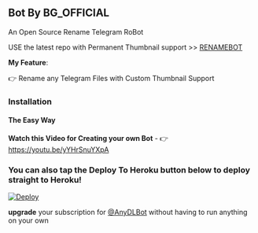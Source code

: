 Bot By BG_OFFICIAL
---

An Open Source Rename Telegram RoBot

USE the latest repo with Permanent Thumbnail support >> [RENAMEBOT](https://github.com/prgofficial/RenameBot-PermTB)

**My Feature**:

👉 Rename any Telegram Files with Custom Thumbnail Support

### Installation

#### The Easy Way

**Watch this Video for Creating your own Bot** - 👉 https://youtu.be/yYHrSnuYXpA

### You can also tap the Deploy To Heroku button below to deploy straight to Heroku!

[![Deploy](https://www.herokucdn.com/deploy/button.svg)](https://www.heroku.com/deploy?template=https://github.com/spectra-guys/kgrteamrenamebot)

**upgrade** your subscription for [@AnyDLBot](https://telegram.dog/AnyDLBot) without having to run anything on your own
